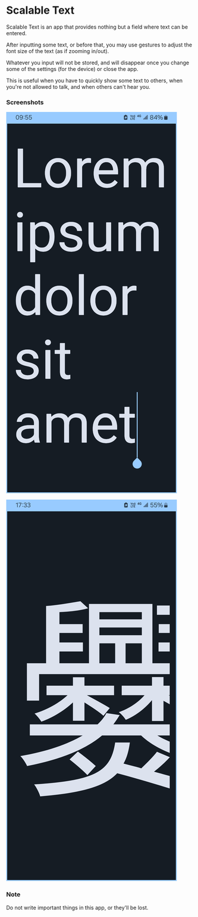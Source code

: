 # Scalable Text

Scalable Text is an app that provides nothing but a field where text can be entered.

After inputting some text, or before that, you may use gestures to adjust the font size of the text (as if zooming in/out).

Whatever you input will not be stored, and will disappear once you change some of the settings (for the device) or close the app.

This is useful when you have to quickly show some text to others, when you're not allowed to talk, and when others can't hear you.

### Screenshots

![](./screenshots/screenshot1.jpg)

![](./screenshots/screenshot2.jpg)

### Note

Do not write important things in this app, or they'll be lost.
